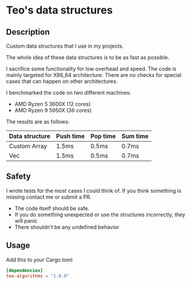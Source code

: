 # Teo's data structures
## Description
Custom data structures that I use in my projects.

The whole idea of these data structures is to be as fast as possible.

I sacrifice some functionality for low overhead and speed.
The code is mainly targeted for X86_64 architecture.
There are no checks for special cases that can happen on other architectures.

I benchmarked the code on two different machines:

- AMD Ryzen 5 3600X (12 cores)
- AMD Ryzen 9 5950X (36 cores)

The results are as follows:

| Data structure | Push time | Pop time | Sum time |
| -------------- | --------- | -------- | -------- |
| Custom Array   | 1.5ms     | 0.5ms    | 0.7ms    |
| Vec            | 1.5ms     | 0.5ms    | 0.7ms    |

## Safety
I wrote tests for the most cases I could think of.
If you think something is missing contact me or submit a PR.

- The code itself should be safe.
- If you do something unexpected or use the structures incorrectly, they will panic
- There shouldn't be any undefined behavior

## Usage
Add this to your Cargo.toml
```toml
[dependencies]
teo-algorithms = "1.0.0"
```